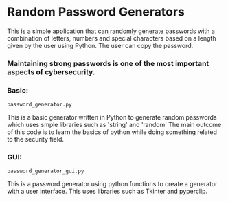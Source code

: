 # Random Password Generators

This is a simple application that can randomly generate passwords with a combination of letters, numbers and special characters based on a length given by the user using Python. The user can copy the password.

### Maintaining strong passwords is one of the most important aspects of cybersecurity. 

### Basic:
`password_generator.py`

This is a basic generator written in Python to generate random passwords which uses smple libraries such as 'string' and 'random'
The main outcome of this code is to learn the basics of python while doing something related to the security field. 

### GUI:
`password_generator_gui.py`

This is a password generator using python functions to create a generator with a user interface. This uses libraries such as Tkinter and pyperclip.
